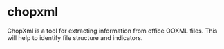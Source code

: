 # chopxml
ChopXml is a tool for extracting information from office OOXML files. This will help to identify file structure and indicators. 
